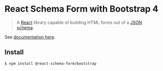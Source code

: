 # React Schema Form with Bootstrap 4

> A [React](http://facebook.github.io/react/) library capable of building HTML forms out of a [JSON schema](http://json-schema.org/).

See [documentation here](https://github.com/MatejMazur/react-jsonschema-form).

## Install

```
$ npm install @react-schema-form/bootstrap
```
